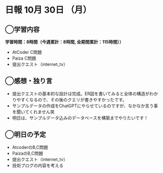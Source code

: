 # 日報  10月 30日 （月）

## ◯学習内容

**学習時間：8時間（今週累計：8時間, 全期間累計：115時間））**
- AtCoder C問題
- Paiza C問題
- 提出クエスト（internet_tv）

## ◯感想・独り言
- 提出クエストの基本的な設計は完成。ER図を書いてみると全体の構造がわかりやすくなるので、その後のクエリが書きやすかったです。
- サンプルデータの作成をChatGPTにやらせているのですが、なかなか言う事を聞いてくれません笑
- 明日は、サンプルデータ込みのデータベースを構築までやりたいです！

## ◯明日の予定
- AtcoderのB,C問題
- PaizaのB,C問題
- 提出クエスト（internet_tv）
- 技術ブログの内容を考える